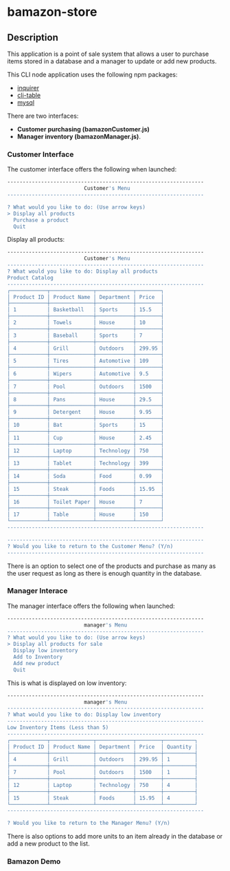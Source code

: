 # bamazon-store

## Description

This application is a point of sale system that allows a user to purchase items stored in a database and a manager to update or add new products.

This CLI node application uses the following npm packages: 
- [inquirer](https://www.npmjs.com/package/inquirer) 
- [cli-table](https://www.npmjs.com/package/cli-table)
- [mysql](https://www.npmjs.com/package/mysql)

There are two interfaces: 
- **Customer purchasing (bamazonCustomer.js)** 
- **Manager inventory (bamazonManager.js)**.

### Customer Interface

The customer interface offers the following when launched:
```sh
----------------------------------------------------------------
                         Customer's Menu
----------------------------------------------------------------

? What would you like to do: (Use arrow keys)
> Display all products
  Purchase a product
  Quit

```
Display all products:
```sh
----------------------------------------------------------------
                         Customer's Menu
----------------------------------------------------------------
? What would you like to do: Display all products
Product Catalog
----------------------------------------------------------------
┌────────────┬──────────────┬────────────┬────────┐
│ Product ID │ Product Name │ Department │ Price  │
├────────────┼──────────────┼────────────┼────────┤
│ 1          │ Basketball   │ Sports     │ 15.5   │
├────────────┼──────────────┼────────────┼────────┤
│ 2          │ Towels       │ House      │ 10     │
├────────────┼──────────────┼────────────┼────────┤
│ 3          │ Baseball     │ Sports     │ 7      │
├────────────┼──────────────┼────────────┼────────┤
│ 4          │ Grill        │ Outdoors   │ 299.95 │
├────────────┼──────────────┼────────────┼────────┤
│ 5          │ Tires        │ Automotive │ 109    │
├────────────┼──────────────┼────────────┼────────┤
│ 6          │ Wipers       │ Automotive │ 9.5    │
├────────────┼──────────────┼────────────┼────────┤
│ 7          │ Pool         │ Outdoors   │ 1500   │
├────────────┼──────────────┼────────────┼────────┤
│ 8          │ Pans         │ House      │ 29.5   │
├────────────┼──────────────┼────────────┼────────┤
│ 9          │ Detergent    │ House      │ 9.95   │
├────────────┼──────────────┼────────────┼────────┤
│ 10         │ Bat          │ Sports     │ 15     │
├────────────┼──────────────┼────────────┼────────┤
│ 11         │ Cup          │ House      │ 2.45   │
├────────────┼──────────────┼────────────┼────────┤
│ 12         │ Laptop       │ Technology │ 750    │
├────────────┼──────────────┼────────────┼────────┤
│ 13         │ Tablet       │ Technology │ 399    │
├────────────┼──────────────┼────────────┼────────┤
│ 14         │ Soda         │ Food       │ 0.99   │
├────────────┼──────────────┼────────────┼────────┤
│ 15         │ Steak        │ Foods      │ 15.95  │
├────────────┼──────────────┼────────────┼────────┤
│ 16         │ Toilet Paper │ House      │ 7      │
├────────────┼──────────────┼────────────┼────────┤
│ 17         │ Table        │ House      │ 150    │
└────────────┴──────────────┴────────────┴────────┘
----------------------------------------------------------------

----------------------------------------------------------------
? Would you like to return to the Customer Menu? (Y/n)
----------------------------------------------------------------
```
There is an option to select one of the products and purchase as many as the user request as long as there is enough quantity in the database.

### Manager Interace
The manager interface offers the following when launched:
```sh
----------------------------------------------------------------
                         manager's Menu
----------------------------------------------------------------
? What would you like to do: (Use arrow keys)
> Display all products for sale
  Display low inventory
  Add to Inventory
  Add new product
  Quit
```
This is what is displayed on low inventory:
```sh
----------------------------------------------------------------
                         manager's Menu
----------------------------------------------------------------
? What would you like to do: Display low inventory
----------------------------------------------------------------
Low Inventory Items (Less than 5)
----------------------------------------------------------------
┌────────────┬──────────────┬────────────┬────────┬──────────┐
│ Product ID │ Product Name │ Department │ Price  │ Quantity │
├────────────┼──────────────┼────────────┼────────┼──────────┤
│ 4          │ Grill        │ Outdoors   │ 299.95 │ 1        │
├────────────┼──────────────┼────────────┼────────┼──────────┤
│ 7          │ Pool         │ Outdoors   │ 1500   │ 1        │
├────────────┼──────────────┼────────────┼────────┼──────────┤
│ 12         │ Laptop       │ Technology │ 750    │ 4        │
├────────────┼──────────────┼────────────┼────────┼──────────┤
│ 15         │ Steak        │ Foods      │ 15.95  │ 4        │
└────────────┴──────────────┴────────────┴────────┴──────────┘
----------------------------------------------------------------

? Would you like to return to the Manager Menu? (Y/n)
```
There is also options to add more units to an item already in the database or add a new product to the list.

### Bamazon Demo